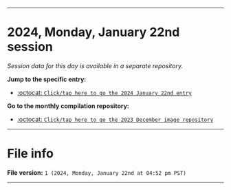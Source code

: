 
***

# 2024, Monday, January 22nd session

_Session data for this day is available in a separate repository._

**Jump to the specific entry:**

- [:octocat: `Click/tap here to go the 2024 January 22nd entry`](https://github.com/seanpm2001/SeansLifeArchive_Images_MotorWorld_CarFactory_Y2023_V6/tree/SeansLifeArchive_Images_MotorWorld_CarFactory_Y2023_V6_Main-dev/01_January/22/)

**Go to the monthly compilation repository:**

- [:octocat: `Click/tap here to go the 2023 December image repository`](https://github.com/seanpm2001/SeansLifeArchive_Images_MotorWorld_CarFactory_Y2023_V6/)

***

# File info

**File version:** `1 (2024, Monday, January 22nd at 04:52 pm PST)`

***
